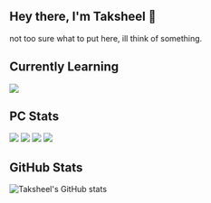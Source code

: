 ## Hey there, I'm Taksheel 👋

not too sure what to put here, ill think of something.

## Currently Learning
<img src="https://img.shields.io/badge/python-%233776AB.svg?&style=for-the-badge&logo=python&logoColor=white" />

## PC Stats
<img src="https://img.shields.io/badge/windows-%230078D6.svg?&style=for-the-badge&logo=windows&logoColor=white" /> <img src="https://img.shields.io/badge/intel-core%20i5%2010600KF-%230071C5.svg?&style=for-the-badge&logo=intel&logoColor=white" /> <img src="https://img.shields.io/badge/AMD-Radeon_RX_5700 @ 1.8GHZ-ED1C24?style=for-the-badge&logo=amd&logoColor=white" /> <img src="https://img.shields.io/badge/RAM-16GB-%230071C5.svg?&style=for-the-badge&logoColor=white" /> 

## GitHub Stats
![Taksheel's GitHub stats](https://github-readme-stats.vercel.app/api?username=taksheels&show_icons=true&theme=dark)
